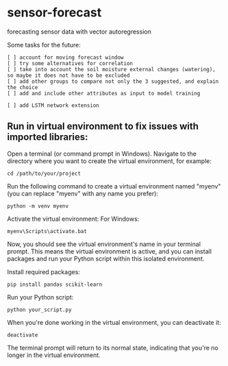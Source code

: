 # sensor-forecast
forecasting sensor data with vector autoregression 


Some tasks for the future:
```
[ ] account for moving forecast window 
[ ] try some alternatives for correlation
[ ] take into account the soil moisture external changes (watering), so maybe it does not have to be excluded
[ ] add other groups to compare not only the 3 suggested, and explain the choice
[ ] add and include other attributes as input to model training

[ ] add LSTM network extension
```


## Run in virtual environment to fix issues with imported libraries:
Open a terminal (or command prompt in Windows).
Navigate to the directory where you want to create the virtual environment, for example:
```
cd /path/to/your/project
```
Run the following command to create a virtual environment named "myenv" (you can replace "myenv" with any name you prefer):

```
python -m venv myenv
```
Activate the virtual environment:
For Windows:
```
myenv\Scripts\activate.bat
```
Now, you should see the virtual environment's name in your terminal prompt. This means the virtual environment is active, and you can install packages and run your Python script within this isolated environment.

Install required packages:
```
pip install pandas scikit-learn
```
Run your Python script:
```
python your_script.py
```
When you're done working in the virtual environment, 
you can deactivate it:
```
deactivate
```

The terminal prompt will return to its normal state, 
indicating that you're no longer in the virtual environment.



